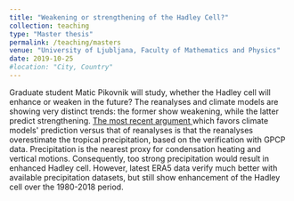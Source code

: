 ```yaml
---
title: "Weakening or strengthening of the Hadley Cell?"
collection: teaching
type: "Master thesis"
permalink: /teaching/masters
venue: "University of Ljubljana, Faculty of Mathematics and Physics"
date: 2019-10-25
#location: "City, Country"
---
```


Graduate student Matic Pikovnik will study, whether the Hadley cell will enhance or weaken in the future?
The reanalyses and climate models are showing very distinct trends: the former show weakening, while the latter predict strengthening. [The most recent argument ](https://www.nature.com/articles/s41561-019-0383-x) which favors climate models' prediction versus that of reanalyses is that the reanalyses overestimate the tropical precipitation, based on the verification with GPCP data. Precipitation is the nearest proxy for condensation heating and vertical motions. Consequently, too strong precipitation would result in enhanced Hadley cell. However, latest ERA5 data verify much better with available precipitation datasets, but still show enhancement of the Hadley cell over the 1980-2018 period.
